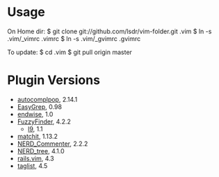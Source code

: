 # Usage

On Home dir:
    $ git clone git://github.com/lsdr/vim-folder.git .vim
    $ ln -s .vim/_vimrc .vimrc
    $ ln -s .vim/_gvimrc .gvimrc

To update:
    $ cd .vim
    $ git pull origin master

# Plugin Versions

* [autocomplpop](http://www.vim.org/scripts/script.php?script_id=1879), 2.14.1
* [EasyGrep](http://www.vim.org/scripts/script.php?script_id=2438), 0.98
* [endwise](http://www.vim.org/scripts/script.php?script_id=2386), 1.0
* [FuzzyFinder](http://www.vim.org/scripts/script.php?script_id=1984), 4.2.2
  * [l9](http://www.vim.org/scripts/script.php?script_id=3252), 1.1
* [matchit](http://www.vim.org/scripts/script.php?script_id=39), 1.13.2
* [NERD_Commenter](http://www.vim.org/scripts/script.php?script_id=1218), 2.2.2
* [NERD_tree](http://www.vim.org/scripts/script.php?script_id=1658), 4.1.0
* [rails.vim](http://www.vim.org/scripts/script.php?script_id=1567), 4.3
* [taglist](http://www.vim.org/scripts/script.php?script_id=273), 4.5
